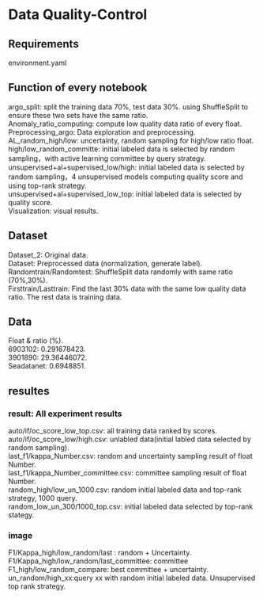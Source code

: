 # Data Quality-Control

## Requirements
 environment.yaml
 
## Function of every notebook
 argo_split: split the training data 70%, test data 30%. using ShuffleSplit to ensure these two sets have the same ratio.  
 Anomaly_ratio_computing: compute low quality data ratio of every float.  
 Preprocessing_argo: Data exploration and preprocessing.  
 AL_random_high/low: uncertainty, random sampling for high/low ratio float.  
 high/low_random_committe: initial labeled data is selected by random sampling，with active learning committee by query strategy.    
 unsupervised+al+supervised_low/high: initial labeled data is selected by random sampling，4 unsupervised models computing quality score and using top-rank strategy.    
 unsupervised+al+supervised_low_top: initial labeled data is selected by quality score.    
 Visualization: visual results.  
 
## Dataset
 Dataset_2: Original data.  
 Dataset: Preprocessed data (normalization, generate label).  
 Randomtrain/Randomtest: ShuffleSplit data randomly with same ratio (70%,30%).  
 Firsttrain/Lasttrain: Find the last 30% data with the same low quality data ratio. The rest data is training data.   

## Data
 Float & ratio (%).  
 6903102: 0.291678423.  
 3901890: 29.36446072.  
 Seadatanet: 0.6948851.  
 
## resultes
### result: All experiment results
  auto/if/oc_score_low_top.csv: all training data ranked by scores.  
  auto/if/oc_score_low/high.csv: unlabled data(initial labled data selected by random sampling).  
  last_f1/kappa_Number.csv: random and uncertainty sampling result of float Number.   
  last_f1/kappa_Number_committee.csv: committee sampling result of float Number.  
  random_high/low_un_1000.csv: random initial labeled data and top-rank strategy, 1000 query.  
  random_low_un_300/1000_top.csv: initial labeled data selected by top-rank stategy.
### image
  F1/Kappa_high/low_random/last : random + Uncertainty. 
  F1/Kappa_high/low_random/last_committee: committee    
  F1_high/low_random_compare: best committee + uncertainty.  
  un_random/high_xx:query xx with random initial labeled data. Unsupervised top rank strategy.  

  
